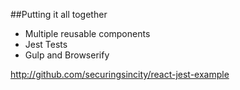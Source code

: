 ##Putting it all together

* Multiple reusable components
* Jest Tests
* Gulp and Browserify

http://github.com/securingsincity/react-jest-example
